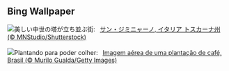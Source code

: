 ## Bing Wallpaper
![](https://www.bing.com/th?id=OHR.GimignanoTuscany_JA-JP7399834117_UHD.jpg&w=1000)美しい中世の塔が立ち並ぶ街:&nbsp;&ensp;[サン・ジミニャーノ, イタリア トスカーナ州 (© MNStudio/Shutterstock)](https://www.bing.com/th?id=OHR.GimignanoTuscany_JA-JP7399834117_UHD.jpg)
<br><br/>
![](https://www.bing.com/th?id=OHR.DiadoAgricultor_PT-BR1621260840_UHD.jpg&w=1000)Plantando para poder colher:&nbsp;&ensp;[Imagem aérea de uma plantação de café, Brasil (© Murilo Gualda/Getty Images)](https://www.bing.com/th?id=OHR.DiadoAgricultor_PT-BR1621260840_UHD.jpg)
<br><br/>
